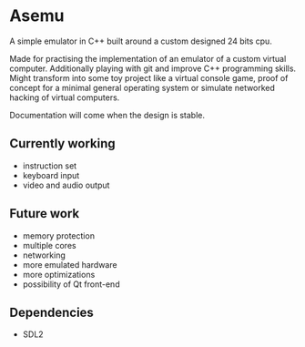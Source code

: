 
# Asemu

A simple emulator in C++ built around a custom designed 24 bits cpu.

Made for practising the implementation of an emulator of a custom virtual computer.
Additionally playing with git and improve C++ programming skills.
Might transform into some toy project like a virtual console game, 
 proof of concept for a minimal general operating system or 
 simulate networked hacking of virtual computers.

Documentation will come when the design is stable.

## Currently working

* instruction set
* keyboard input
* video and audio output

## Future work

* memory protection
* multiple cores
* networking
* more emulated hardware
* more optimizations
* possibility of Qt front-end

## Dependencies

* SDL2
